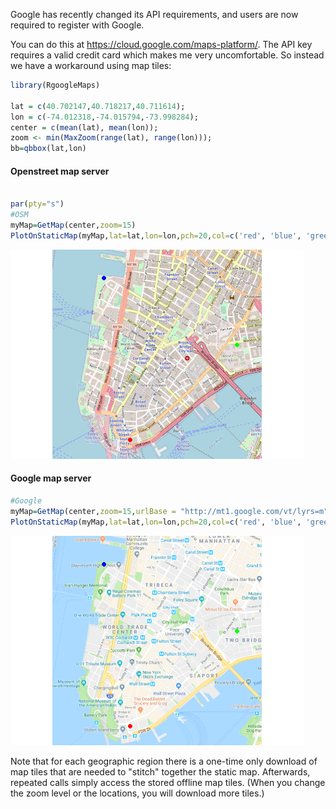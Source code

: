 Google has recently changed its API requirements, and users are now required to register with Google.

You can do this at <https://cloud.google.com/maps-platform/>. The API key requires a valid credit card which makes me very uncomfortable. So instead we have a workaround using map tiles:

``` r
library(RgoogleMaps)

lat = c(40.702147,40.718217,40.711614);
lon = c(-74.012318,-74.015794,-73.998284);
center = c(mean(lat), mean(lon));
zoom <- min(MaxZoom(range(lat), range(lon)));
bb=qbbox(lat,lon)
```

#### Openstreet map server

``` r

par(pty="s")
#OSM
myMap=GetMap(center,zoom=15)
PlotOnStaticMap(myMap,lat=lat,lon=lon,pch=20,col=c('red', 'blue', 'green'),cex=2)
```

![](tools/README-unnamed-chunk-3-1.png)

#### Google map server

``` r
#Google
myMap=GetMap(center,zoom=15,urlBase = "http://mt1.google.com/vt/lyrs=m", tileDir= "~/mapTiles/Google/")
PlotOnStaticMap(myMap,lat=lat,lon=lon,pch=20,col=c('red', 'blue', 'green'),cex=2)
```

![](tools/README-unnamed-chunk-4-1.png)

Note that for each geographic region there is a one-time only download of map tiles that are needed to "stitch" together the static map. Afterwards, repeated calls simply access the stored offline map tiles. (When you change the zoom level or the locations, you will download more tiles.)
